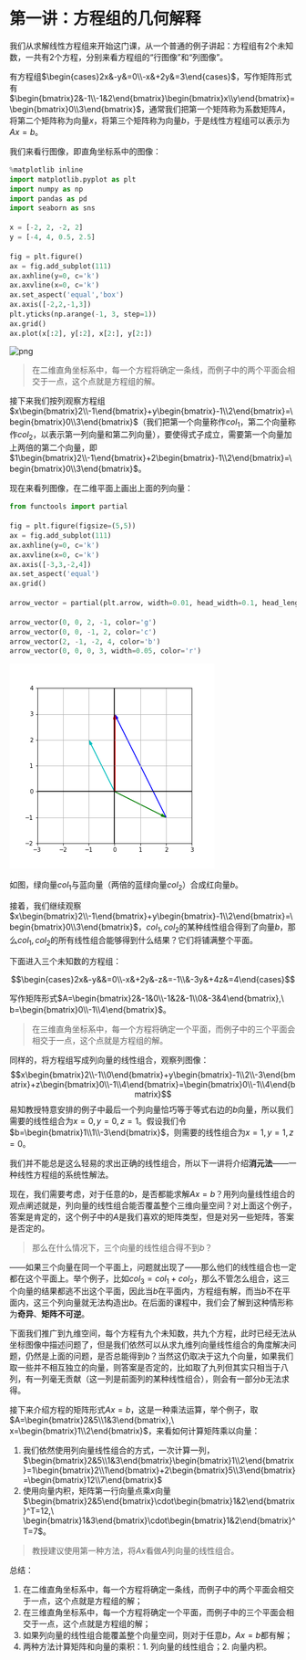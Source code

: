 
# 第一讲：方程组的几何解释

我们从求解线性方程组来开始这门课，从一个普通的例子讲起：方程组有$2$个未知数，一共有$2$个方程，分别来看方程组的“行图像”和“列图像”。

有方程组$\begin{cases}2x&-y&=0\\-x&+2y&=3\end{cases}$，写作矩阵形式有$\begin{bmatrix}2&-1\\-1&2\end{bmatrix}\begin{bmatrix}x\\y\end{bmatrix}=\begin{bmatrix}0\\3\end{bmatrix}$，通常我们把第一个矩阵称为系数矩阵$A$，将第二个矩阵称为向量$x$，将第三个矩阵称为向量$b$，于是线性方程组可以表示为$Ax=b$。

我们来看行图像，即直角坐标系中的图像：


```python
%matplotlib inline
import matplotlib.pyplot as plt
import numpy as np
import pandas as pd
import seaborn as sns

x = [-2, 2, -2, 2]
y = [-4, 4, 0.5, 2.5]

fig = plt.figure()
ax = fig.add_subplot(111)
ax.axhline(y=0, c='k')
ax.axvline(x=0, c='k')
ax.set_aspect('equal','box')
ax.axis([-2,2,-1,3]) 
plt.yticks(np.arange(-1, 3, step=1))
ax.grid()
ax.plot(x[:2], y[:2], x[2:], y[2:])

```

![png](img/chapter01_1_0.png)




> 在二维直角坐标系中，每一个方程将确定一条线，而例子中的两个平面会相交于一点，这个点就是方程组的解。

接下来我们按列观察方程组$x\begin{bmatrix}2\\-1\end{bmatrix}+y\begin{bmatrix}-1\\2\end{bmatrix}=\begin{bmatrix}0\\3\end{bmatrix}$（我们把第一个向量称作$col_1$，第二个向量称作$col_2$，以表示第一列向量和第二列向量），要使得式子成立，需要第一个向量加上两倍的第二个向量，即$1\begin{bmatrix}2\\-1\end{bmatrix}+2\begin{bmatrix}-1\\2\end{bmatrix}=\begin{bmatrix}0\\3\end{bmatrix}$。

现在来看列图像，在二维平面上画出上面的列向量：


```python
from functools import partial

fig = plt.figure(figsize=(5,5))
ax = fig.add_subplot(111)
ax.axhline(y=0, c='k')
ax.axvline(x=0, c='k')
ax.axis([-3,3,-2,4]) 
ax.set_aspect('equal')
ax.grid()

arrow_vector = partial(plt.arrow, width=0.01, head_width=0.1, head_length=0.2, length_includes_head=True)

arrow_vector(0, 0, 2, -1, color='g')
arrow_vector(0, 0, -1, 2, color='c')
arrow_vector(2, -1, -2, 4, color='b')
arrow_vector(0, 0, 0, 3, width=0.05, color='r')

```


![png](img/chapter01_4_0.png)



如图，绿向量$col_1$与蓝向量（两倍的蓝绿向量$col_2$）合成红向量$b$。

接着，我们继续观察$x\begin{bmatrix}2\\-1\end{bmatrix}+y\begin{bmatrix}-1\\2\end{bmatrix}=\begin{bmatrix}0\\3\end{bmatrix}$，$col_1,col_2$的某种线性组合得到了向量$b$，那么$col_1,col_2$的所有线性组合能够得到什么结果？它们将铺满整个平面。

下面进入三个未知数的方程组：

$$\begin{cases}2x&-y&&=0\\-x&+2y&-z&=-1\\&-3y&+4z&=4\end{cases}$$

写作矩阵形式$A=\begin{bmatrix}2&-1&0\\-1&2&-1\\0&-3&4\end{bmatrix},\ b=\begin{bmatrix}0\\-1\\4\end{bmatrix}$。

> 在三维直角坐标系中，每一个方程将确定一个平面，而例子中的三个平面会相交于一点，这个点就是方程组的解。

同样的，将方程组写成列向量的线性组合，观察列图像：
$$x\begin{bmatrix}2\\-1\\0\end{bmatrix}+y\begin{bmatrix}-1\\2\\-3\end{bmatrix}+z\begin{bmatrix}0\\-1\\4\end{bmatrix}=\begin{bmatrix}0\\-1\\4\end{bmatrix}$$
易知教授特意安排的例子中最后一个列向量恰巧等于等式右边的$b$向量，所以我们需要的线性组合为$x=0,y=0,z=1$。假设我们令$b=\begin{bmatrix}1\\1\\-3\end{bmatrix}$，则需要的线性组合为$x=1,y=1,z=0$。

我们并不能总是这么轻易的求出正确的线性组合，所以下一讲将介绍**消元法**——一种线性方程组的系统性解法。

现在，我们需要考虑，对于任意的$b$，是否都能求解$Ax=b$？用列向量线性组合的观点阐述就是，列向量的线性组合能否覆盖整个三维向量空间？对上面这个例子，答案是肯定的，这个例子中的$A$是我们喜欢的矩阵类型，但是对另一些矩阵，答案是否定的。

> 那么在什么情况下，三个向量的线性组合得不到$b$？

——如果三个向量在同一个平面上，问题就出现了——那么他们的线性组合也一定都在这个平面上。举个例子，比如$col_3=col_1+col_2$，那么不管怎么组合，这三个向量的结果都逃不出这个平面，因此当$b$在平面内，方程组有解，而当$b$不在平面内，这三个列向量就无法构造出$b$。在后面的课程中，我们会了解到这种情形称为**奇异**、**矩阵不可逆**。

下面我们推广到九维空间，每个方程有九个未知数，共九个方程，此时已经无法从坐标图像中描述问题了，但是我们依然可以从求九维列向量线性组合的角度解决问题，仍然是上面的问题，是否总能得到$b$？当然这仍取决于这九个向量，如果我们取一些并不相互独立的向量，则答案是否定的，比如取了九列但其实只相当于八列，有一列毫无贡献（这一列是前面列的某种线性组合），则会有一部分$b$无法求得。

接下来介绍方程的矩阵形式$Ax=b$，这是一种乘法运算，举个例子，取$A=\begin{bmatrix}2&5\\1&3\end{bmatrix},\ x=\begin{bmatrix}1\\2\end{bmatrix}$，来看如何计算矩阵乘以向量：

1. 我们依然使用列向量线性组合的方式，一次计算一列，$\begin{bmatrix}2&5\\1&3\end{bmatrix}\begin{bmatrix}1\\2\end{bmatrix}=1\begin{bmatrix}2\\1\end{bmatrix}+2\begin{bmatrix}5\\3\end{bmatrix}=\begin{bmatrix}12\\7\end{bmatrix}$
2. 使用向量内积，矩阵第一行向量点乘$x$向量$\begin{bmatrix}2&5\end{bmatrix}\cdot\begin{bmatrix}1&2\end{bmatrix}^T=12,\ \begin{bmatrix}1&3\end{bmatrix}\cdot\begin{bmatrix}1&2\end{bmatrix}^T=7$。

> 教授建议使用第一种方法，将$Ax$看做$A$列向量的线性组合。

总结：

1. 在二维直角坐标系中，每一个方程将确定一条线，而例子中的两个平面会相交于一点，这个点就是方程组的解；
2. 在三维直角坐标系中，每一个方程将确定一个平面，而例子中的三个平面会相交于一点，这个点就是方程组的解；
3. 如果列向量的线性组合能覆盖整个向量空间，则对于任意$b$，$Ax=b$都有解；
4. 两种方法计算矩阵和向量的乘积：1. 列向量的线性组合；2. 向量内积。
